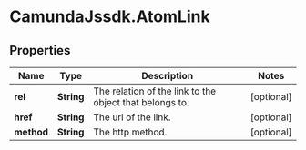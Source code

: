 # CamundaJssdk.AtomLink

## Properties

Name | Type | Description | Notes
------------ | ------------- | ------------- | -------------
**rel** | **String** | The relation of the link to the object that belongs to. | [optional] 
**href** | **String** | The url of the link. | [optional] 
**method** | **String** | The http method. | [optional] 


